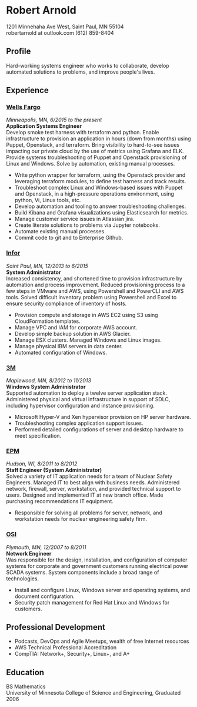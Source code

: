 # Robert Arnold

1201 Minnehaha Ave West, Saint Paul, MN 55104  
robertarnold at outlook.com
(612) 859-8404

## Profile

Hard-working systems engineer who works to collaborate, develop automated solutions to problems, and improve people's lives.

## Experience

### [Wells Fargo][]
_Minneapolis, MN, 6/2015 to the present_  
**Application Systems Engineer**  
Develop smoke test harness with terraform and python. Enable infrastructure to provision an application in hours (down from months) using Puppet, Openstack, and terraform. Bring visibility to hard-to-see issues impacting our private cloud by the use of metrics using Grafana and ELK. Provide systems troubleshooting of Puppet and Openstack provisioning of Linux and Windows. Solve by automation, existing manual processes.  

* Write python wrapper for terraform, using the Openstack provider and leveraging terraform modules, to define test harness and track results.
* Troubleshoot complex Linux and Windows-based issues with Puppet and Openstack, in a high-pressure operations environment, using python, Vi, Linux tools, etc.
* Develop automation and tooling to answer troubleshooting challenges.
* Build Kibana and Grafana visualizations using Elasticsearch for metrics.
* Manage customer service issues in Atlassian jira.
* Create literate solutions to problems via Jupyter notebooks.
* Automate existing manual processes.
* Commit code to git and to Enterprise Github.

### [Infor][]
_Saint Paul, MN, 12/2013 to 6/2015_    
**System Administrator**  
Increased consistency, and shortened time to provision infrastructure by automation and process improvement. Reduced provisioning process to a few steps in VMware and AWS, using Powershell and PowerCLI and AWS tools. Solved difficult inventory problem using Powershell and Excel to ensure security compliance of inventory of hosts.  

* Provision compute and storage in AWS EC2 using S3 using CloudFormation templates.
* Manage VPC and IAM for corporate AWS account.
* Develop simple backup solution in AWS Glacier.
* Manage ESX clusters. Managed Windows and Linux images.
* Manage physical IBM servers in data center.
* Automated configuration of Windows.

### [3M][]
_Maplewood, MN, 8/2012 to 11/2013_    
**Windows System Administrator**  
Supported automation to deploy a twelve server application stack. Administered physical and virtual infrastructure in support of SDLC, including hypervisor configuration and instance provisioning. 

* Microsoft Hyper-V and Xen hypervisor provision on HP server hardware.  
* Troubleshooting complex application support issues.
* Performed detailed configurations of server and desktop hardware to meet specification.

### [EPM][]
_Hudson, WI, 8/2011 to 8/2012_   
**Staff Engineer (System Administrator)**  
Solved a variety of IT application needs for a team of Nuclear Safety Engineers. Managed IT to best align with business needs. Administered network, firewall, server, workstation, and provided technical support to users. Designed and implemented IT at new branch office. Made purchasing recommendations IT equipment.  

* Responsible for solving all problems for server, network, and workstation needs for nuclear engineering safety firm.

### [OSI][]
_Plymouth, MN, 12/2007 to 8/2011_    
**Network Engineer**  
Was responsible for the design, installation, and configuration of computer systems for corporate and government customers running electrical power SCADA systems. System components include a broad range of technologies.  

* Install and configure Linux, Windows server and operating systems, and document configuration.
* Security patch management for Red Hat Linux and Windows for customers.

## Professional Development
* Podcasts, DevOps and Agile Meetups, wealth of free Internet resources
* AWS Technical Professional Accreditation
* CompTIA: Network+, Security+, Linux+, and A+

## Education
BS Mathematics  
University of Minnesota College of Science and Engineering, Graduated 2006


[Wells Fargo]: http://wellsfargo.com
[3M]: http://3m.com/us
[Infor]: http://infor.com
[EPM]: http://www.epm-inc.com/
[OSI]: http://osii.com
